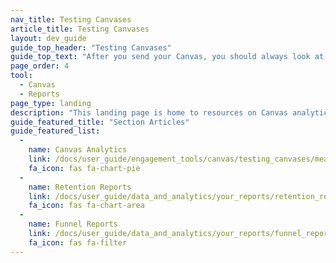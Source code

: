 ```yaml
---
nav_title: Testing Canvases
article_title: Testing Canvases
layout: dev_guide
guide_top_header: "Testing Canvases"
guide_top_text: "After you send your Canvas, you should always look at the results to ensure your Canvas went well and will affect your future messaging positively.<br><br> Here you can find resources on Canvas analytics and other reports to help you measure the effectiveness of your messaging."
page_order: 4
tool:
  - Canvas
  - Reports
page_type: landing
description: "This landing page is home to resources on Canvas analytics and testing."
guide_featured_title: "Section Articles"
guide_featured_list:
  - 
    name: Canvas Analytics
    link: /docs/user_guide/engagement_tools/canvas/testing_canvases/measuring_and_testing_with_canvas_analytics/
    fa_icon: fas fa-chart-pie
  - 
    name: Retention Reports
    link: /docs/user_guide/data_and_analytics/your_reports/retention_reports/
    fa_icon: fas fa-chart-area
  - 
    name: Funnel Reports
    link: /docs/user_guide/data_and_analytics/your_reports/funnel_reports/
    fa_icon: fas fa-filter
---
```


